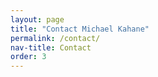 ```yaml
---
layout: page
title: "Contact Michael Kahane"
permalink: /contact/
nav-title: Contact
order: 3
---
```

